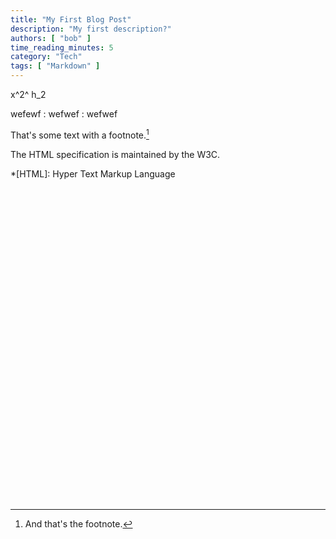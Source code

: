 ```yaml
---
title: "My First Blog Post"
description: "My first description?"
authors: [ "bob" ]
time_reading_minutes: 5
category: "Tech"
tags: [ "Markdown" ]
---
```


<mark></mark>

x^2^
h_2

wefewf
: wefwef
: wefwef

That's some text with a footnote.[^1]

[^1]: And that's the footnote.

The HTML specification is maintained by the W3C.

*[HTML]: Hyper Text Markup Language

<div style="height: 500px"></div>
